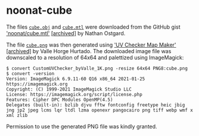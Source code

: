 # noonat-cube

The files [``cube.obj``](cube.obj) and [``cube.mtl``](cube.mtl) were downloaded from the GitHub gist ['noonat/cube.mtl'](https://gist.github.com/noonat/1131091#file-cube-obj)
[[archived]](https://web.archive.org/web/20231209210259/https://gist.github.com/noonat/1131091#file-cube-obj)
by Nathan Ostgard.

The file [``cube.png``](cube.png) was then generated using ['UV Checker Map Maker'](https://uvchecker.vinzi.xyz/) [[archived]](https://web.archive.org/web/20231210113302/https://uvchecker.vinzi.xyz/) by Valle Horge Hurtado. The downloaded image file was downscaled to a resolution of 64x64 and palettized using ImageMagick:

```console
$ convert CustomUVChecker_byValle_1K.png -resize 64x64 PNG8:cube.png
$ convert -version
Version: ImageMagick 6.9.11-60 Q16 x86_64 2021-01-25 https://imagemagick.org
Copyright: (C) 1999-2021 ImageMagick Studio LLC
License: https://imagemagick.org/script/license.php
Features: Cipher DPC Modules OpenMP(4.5)
Delegates (built-in): bzlib djvu fftw fontconfig freetype heic jbig jng jp2 jpeg lcms lqr ltdl lzma openexr pangocairo png tiff webp wmf x xml zlib
```

Permission to use the generated PNG file was kindly granted.
